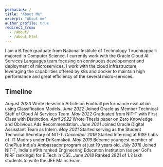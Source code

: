 ```yaml
---
permalink: /
title: "About Me"
excerpt: "About me"
author_profile: true
redirect_from: 
  - /about/
  - /about.html
---
```


I am a B.Tech graduate from National Institute of Technology Tiruchirappalli majored in Computer Science. I currently work with the Oracle Cloud AI Services Languages team focusing on continuous developement and deployment of microservices. I work with the cloud infrastructure, leveraging the capabilities offered by k8s and docker to maintain high performance and great efficiency of the several micro-services. 

Timeline
------
*August 2023* Wrote Research Article on Football performance evaluation using Classification Models.
*June 2022* Joined Oracle as Member Technical Staff of Cloud AI Services Team.
*May 2022* Graduated from NIT-T with First Class with Distinction.
*April 2022* Wrote Thesis paper on Zero Knowledge and Oblivious Ads Recommendation.
*June 2021* Joined Oracle Digital Assisstant Team as Intern.
*May 2021* Started serving as the Student Technical Secretary of NIT-T.
*December 2019* Started Interning at RISE Labs of IIT Madras under Dr.Kamakoti.
*May 2019* Became youngest member of OnePlus India's Ambassador program at just 19 years old.
*July 2018* Joined NIT-T, India's #9th ranked Engineering Education Institution (as per GoI's NIRF rankings) for B.Tech in CSE.
*June 2018* Ranked 2821 of 1.2 lakh students to write the JEE Mains Exam.
